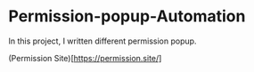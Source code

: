 # Permission-popup-Automation
In this project, I written different permission popup. 

(Permission Site)[https://permission.site/]
